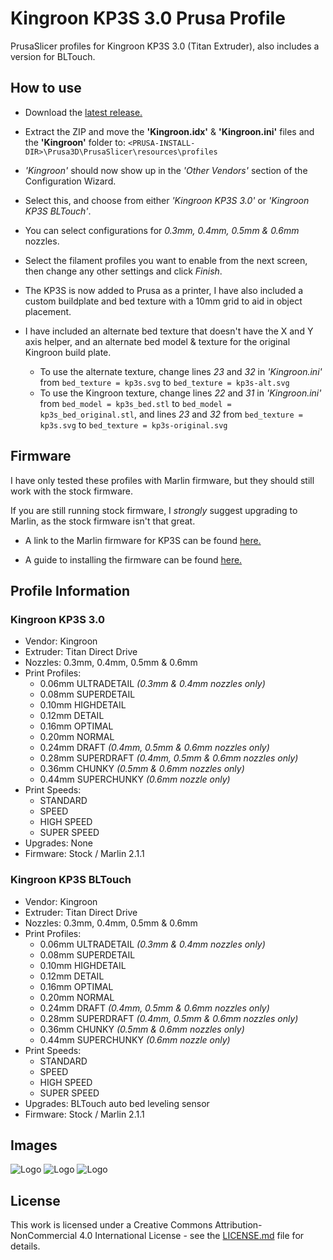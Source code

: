 # Kingroon KP3S 3.0 Prusa Profile
PrusaSlicer profiles for Kingroon KP3S 3.0 (Titan Extruder), also includes a version for BLTouch.


## How to use
* Download the [latest release.](https://github.com/RyanT95/KP3S-Prusa/releases/latest)

* Extract the ZIP and move the **'Kingroon.idx'** & **'Kingroon.ini'** files and the **'Kingroon'** folder to: ```<PRUSA-INSTALL-DIR>\Prusa3D\PrusaSlicer\resources\profiles```

* *'Kingroon'* should now show up in the *'Other Vendors'* section of the Configuration Wizard.

* Select this, and choose from either *'Kingroon KP3S 3.0'* or *'Kingroon KP3S BLTouch'*.

* You can select configurations for *0.3mm, 0.4mm, 0.5mm & 0.6mm* nozzles.

* Select the filament profiles you want to enable from the next screen, then change any other settings and click *Finish*.

* The KP3S is now added to Prusa as a printer, I have also included a custom buildplate and bed texture with a 10mm grid to aid in object placement.

* I have included an alternate bed texture that doesn't have the X and Y axis helper, and an alternate bed model & texture for the original Kingroon build plate. 
  * To use the alternate texture, change lines *23* and *32* in *'Kingroon.ini'* from ```bed_texture = kp3s.svg``` to ```bed_texture = kp3s-alt.svg```
  * To use the Kingroon texture, change lines *22* and *31* in *'Kingroon.ini'* from ```bed_model = kp3s_bed.stl``` to ```bed_model = kp3s_bed_original.stl```, and lines *23* and *32* from ```bed_texture = kp3s.svg``` to ```bed_texture = kp3s-original.svg```


## Firmware
I have only tested these profiles with Marlin firmware, but they should still work with the stock firmware.

If you are still running stock firmware, I *strongly* suggest upgrading to Marlin, as the stock firmware isn't that great.

* A link to the Marlin firmware for KP3S can be found [here.](https://github.com/bdwilson/KP3S)

* A guide to installing the firmware can be found [here.](https://kingroon.com/blogs/3d-print-101/how-to-set-up-marlin-firmware-for-the-kingroon-kp3s-3d-printer)


## Profile Information

### Kingroon KP3S 3.0
* Vendor: Kingroon
* Extruder: Titan Direct Drive
* Nozzles: 0.3mm, 0.4mm, 0.5mm & 0.6mm
* Print Profiles:
  * 0.06mm ULTRADETAIL  *(0.3mm & 0.4mm nozzles only)*
  * 0.08mm SUPERDETAIL
  * 0.10mm HIGHDETAIL
  * 0.12mm DETAIL
  * 0.16mm OPTIMAL
  * 0.20mm NORMAL
  * 0.24mm DRAFT  *(0.4mm, 0.5mm & 0.6mm nozzles only)*
  * 0.28mm SUPERDRAFT  *(0.4mm, 0.5mm & 0.6mm nozzles only)*
  * 0.36mm CHUNKY  *(0.5mm & 0.6mm nozzles only)*
  * 0.44mm SUPERCHUNKY  *(0.6mm nozzle only)*
* Print Speeds:
  * STANDARD
  * SPEED
  * HIGH SPEED
  * SUPER SPEED
* Upgrades: None
* Firmware: Stock / Marlin 2.1.1

### Kingroon KP3S BLTouch
* Vendor: Kingroon
* Extruder: Titan Direct Drive
* Nozzles: 0.3mm, 0.4mm, 0.5mm & 0.6mm
* Print Profiles:
  * 0.06mm ULTRADETAIL  *(0.3mm & 0.4mm nozzles only)*
  * 0.08mm SUPERDETAIL
  * 0.10mm HIGHDETAIL
  * 0.12mm DETAIL
  * 0.16mm OPTIMAL
  * 0.20mm NORMAL
  * 0.24mm DRAFT  *(0.4mm, 0.5mm & 0.6mm nozzles only)*
  * 0.28mm SUPERDRAFT  *(0.4mm, 0.5mm & 0.6mm nozzles only)*
  * 0.36mm CHUNKY  *(0.5mm & 0.6mm nozzles only)*
  * 0.44mm SUPERCHUNKY  *(0.6mm nozzle only)*
* Print Speeds:
  * STANDARD
  * SPEED
  * HIGH SPEED
  * SUPER SPEED
* Upgrades: BLTouch auto bed leveling sensor
* Firmware: Stock / Marlin 2.1.1


## Images
![Logo](https://github.com/RyanT95/KP3S-Prusa/blob/main/_screenshots/2.PNG)
![Logo](https://github.com/RyanT95/KP3S-Prusa/blob/main/_screenshots/4.PNG)
![Logo](https://github.com/RyanT95/KP3S-Prusa/blob/main/_screenshots/5.PNG)


## License
This work is licensed under a Creative Commons Attribution-NonCommercial 4.0 International License - see the [LICENSE.md](https://github.com/RyanT95/KP3S-Prusa/blob/main/LICENSE) file for details.
